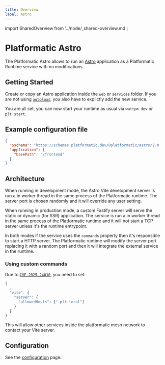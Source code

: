 ```yaml
---
title: Overview
label: Astro
---
```


import SharedOverview from '../node/_shared-overview.md';

# Platformatic Astro

The Platformatic Astro allows to run an [Astro](https://astro.build/) application as a Platformatic Runtime service with no modifications.

## Getting Started

Create or copy an Astro application inside the `web` or `services` folder. If you are not using [`autoload`](../../runtime/configuration.md#autoload), you also have to explictly add the new service.

You are all set, you can now start your runtime as usual via `wattpm dev` or `plt start`.

## Example configuration file

```json
{
  "$schema": "https://schemas.platformatic.dev/@platformatic/astro/2.0.0.json",
  "application": {
    "basePath": "/frontend"
  }
}
```

## Architecture

When running in development mode, the Astro Vite development server is run a in worker thread in the same process of the Platformatic runtime. The server port is chosen randomly and it will override any user setting.

When running in production mode, a custom Fastify server will serve the static or dynamic (for SSR) application. The service is run a in worker thread in the same process of the Platformatic runtime and it will not start a TCP server unless it's the runtime entrypoint.

In both modes if the service uses the `commands` property then it's responsible to start a HTTP server. The Platformatic runtime will modify the server port replacing it with a random port and then it will integrate the external service in the runtime.

### Using custom commands

Due to [`CVE-2025-24010`](https://github.com/vitejs/vite/security/advisories/GHSA-vg6x-rcgg-rjx6), you need to set:

```js
{
  ...
  "vite": {
    "server": {
      "allowedHosts": [".plt.local"]
    }
  }
}
```

This will allow other services inside the platformatic mesh network to contact your Vite server.

## Configuration

See the [configuration](./configuration.md) page.

<SharedOverview/>
